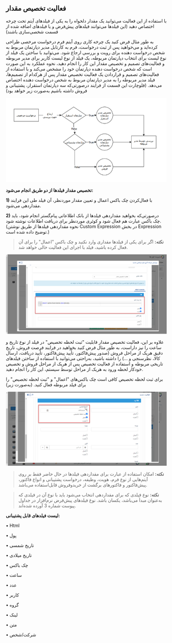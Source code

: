 ## فعالیت تخصیص مقدار 



با استفاده از این فعالیت می‌توانید یک مقدار دلخواه را به یکی از فیلدهای آیتم تحت چرخه اختصاص دهید (این فیلدها می‌توانند فیلدهای پیش‌فرض و یا فیلدهای اضافه شده از قسمت شخصی‌سازی باشند) 

به طور مثال فرض کنید یک چرخه کاری روی آیتم فرم درخواست مرخصی طراحی کرده‌اید و می‌خواهید پس از ثبت درخواست، فرم به کارتابل مدیر دپارتمان مربوط به شخص درخواست دهنده برای رویت و بررسی ارجاع شود. می‌توانید با ساختن یک فیلد از نوع لیست برای انتخاب دپارتمان مربوطه، یک فیلد از نوع لیست کاربر برای مدیر مربوطه و فعالیت‌های تصمیم و تخصیص مقدار این کار را انجام دهید، نحوه عملکرد به این صورت است که شخص درخواست دهنده دپارتمان خود را مشخص می‌کند و با استفاده از فعالیت‌های تصمیم و قراردادن یک فعالیت تخصیص مقدار پس از هرکدام از تصمیم‌ها، فیلد مدیر مربوطه را به مدیر دپارتمان مربوط به شخص درخواست دهنده اختصاص می‌دهد. (فلوچارت این قسمت از فرایند درصورتی‌که سه دپارتمان استقرار، پشتیبانی و فروش داشته باشیم به‌صورت زیر خواهد بود) 
 
 ![](Setavalue1.png)

**تخصیص مقدار فیلدها از دو طریق انجام می‌شود:**

**1)**    با فعال‌کردن چک باکس اعمال و تعیین مقدار موردنظر، آن فیلد طی این فرایند مقداردهی می‌شود.

**2)**    درصورتی‌که بخواهید مقداردهی فیلدها از بانک اطلاعاتی پیام‌گستر انجام شود، باید چک باکس عبارت هم فعال شود و کوئری موردنظر برای دریافت اطلاعات نوشته شود.(نحوه مقداردهی فیلدها از طریق نوشتن Custom Expression در بخش Expression توضیح داده شده است.)

> **نکته:** اگر برای یکی از فیلدها مقداری وارد نکنید و چک باکس "اعمال" را برای آن فعال کرده باشید، فیلد با اجرای این فعالیت خالی خواهد شد.

![](allocate1.png)


علاوه بر این، فعالیت تخصیص مقدار قابلیت "ثبت لحظه تخصیص" در فیلد از نوع تاریخ و ساعت را نیز داراست، به طور مثال فرض کنید بخواهید در فرایند فرصت فروش، تاریخ دقیق هریک از مراحل فروش (صدور پیش‌فاکتور، تأیید پیش‌فاکتور، تأیید دریافت، ارسال کالا، نظرسنجی و ...) را داشته باشید، به‌راحتی می‌توانید با استفاده از ساختن فیلدهای تاریخی مربوطه و استفاده از فعالیت تخصیص پس از هریک از مراحل فروش و تخصیص خودکار لحظه ورود به هریک از مراحل توسط سیستم، این کار را انجام دهید.

برای ثبت لحظه تخصیص کافی است چک باکس‌های "اعمال" و "ثبت لحظه تخصیص" را برای فیلد مربوطه فعال کنید. (به‌صورت زیر) 

![](allocate3.png)


> **نکته:** امکان استفاده از عبارت برای مقداردهی فیلدها در حال حاضر فقط بر روی آیتم‌هایی از نوع فرم، هویت، وظیفه، درخواست پشتیبانی و انواع فاکتور، پیش‌فاکتور و فاکتورهای برگشت از خریدوفروش قابل‌استفاده می‌باشد.

> **نکته:** نوع فیلدی که برای مقداردهی انتخاب می‌شود باید با نوع آن در فیلدی که به‌عنوان مبدأ می‌باشد، یکسان باشد. نوع فیلدهای پیش‌فرض نرم‌افزار در جداول پیوست شماره 3 آورده شده‌اند.

**لیست فیلدهای قابل پشتیبانی:**

•   Html

•	پول

•	تاریخ شمسی

•	تاریخ میلادی

•	چک باکس

•	ساعت 

•	عدد

•	کاربر

•	گروه

•	لینک

•	متن 

•	شرکت/شخص
